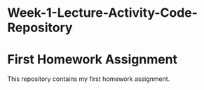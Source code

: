 # Week-1-Lecture-Activity-Code-Repository
# First Homework Assignment

This repository contains my first homework assignment.